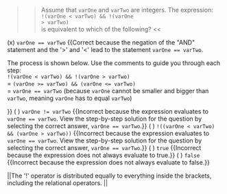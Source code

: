 >>Assume that <code>varOne</code> and <code>varTwo</code> are integers. The expression:
<code><br/>!(varOne &lt; varTwo) &amp;&amp; !(varOne &gt; varTwo)<br/></code>
is equivalent to which of the following? <<

(x) <code>varOne == varTwo</code> {{Correct because the negation of the "AND" statement and the '&gt;' and '&lt;' lead to the statement <code>varOne == varTwo</code>.
<p>The process is shown below. Use the comments to guide you through each step:<br/>
<code>!(varOne &lt; varTwo) &amp;&amp; !(varOne &gt; varTwo)</code><br/>
= <code>(varOne &gt;= varTwo) &amp;&amp; (varOne &lt;= varTwo)</code><br/>
= <code>varOne == varTwo</code> (because <code>varOne</code> cannot be smaller and bigger than <code>varTwo</code>, meaning <code>varOne</code> has to equal <code>varTwo</code>)</p>}}
( ) <code>varOne != varTwo</code> {{Incorrect because the expression evaluates to <code>varOne == varTwo</code>. View the step-by-step solution for the question by selecting the correct answer, <code>varOne == varTwo</code>.}}
( ) <code>!((varOne &lt; varTwo) &amp;&amp; (varOne &gt; varTwo))</code> {{Incorrect because the expression evaluates to <code>varOne == varTwo</code>. View the step-by-step solution for the question by selecting the correct answer, <code>varOne == varTwo</code>.}}
( ) <code>true</code> {{Incorrect because the expression does not always evaluate to true.}}
( ) <code>false</code> {{Incorrect because the expression does not always evaluate to false.}}

||The '!' operator is distributed equally to everything inside the brackets, including the relational operators. ||
